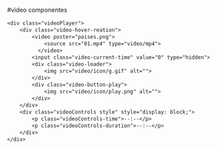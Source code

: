 #video componentes

    <div class="videoPlayer">
        <div class="video-hover-reation">
            <video poster="paises.png">
                <source src="01.mp4" type="video/mp4">
              </video>
            <input class="video-current-time" value="0" type="hidden">
            <div class="video-loader">
                <img src="video/icon/g.gif" alt="">
            </div>
            <div class="video-button-play">
                <img src="video/icon/play.png" alt="">
            </div>
        </div>
        <div class="videoControls style" style="display: block;">
            <p class="videoControls-time">--:--</p>
            <p class="videoControls-duration">--:--</p>
        </div>
    </div>

